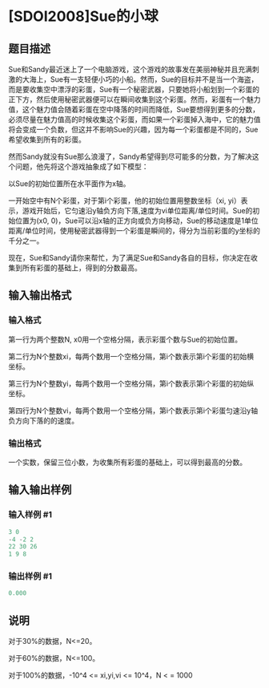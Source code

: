 # [SDOI2008]Sue的小球

## 题目描述

Sue和Sandy最近迷上了一个电脑游戏，这个游戏的故事发在美丽神秘并且充满刺激的大海上，Sue有一支轻便小巧的小船。然而，Sue的目标并不是当一个海盗，而是要收集空中漂浮的彩蛋，Sue有一个秘密武器，只要她将小船划到一个彩蛋的正下方，然后使用秘密武器便可以在瞬间收集到这个彩蛋。然而，彩蛋有一个魅力值，这个魅力值会随着彩蛋在空中降落的时间而降低，Sue要想得到更多的分数，必须尽量在魅力值高的时候收集这个彩蛋，而如果一个彩蛋掉入海中，它的魅力值将会变成一个负数，但这并不影响Sue的兴趣，因为每一个彩蛋都是不同的，Sue希望收集到所有的彩蛋。

然而Sandy就没有Sue那么浪漫了，Sandy希望得到尽可能多的分数，为了解决这个问题，他先将这个游戏抽象成了如下模型：

以Sue的初始位置所在水平面作为x轴。

一开始空中有N个彩蛋，对于第i个彩蛋，他的初始位置用整数坐标（xi, yi）表示，游戏开始后，它匀速沿y轴负方向下落,速度为vi单位距离/单位时间。Sue的初始位置为(x0, 0)，Sue可以沿x轴的正方向或负方向移动，Sue的移动速度是1单位距离/单位时间，使用秘密武器得到一个彩蛋是瞬间的，得分为当前彩蛋的y坐标的千分之一。

现在，Sue和Sandy请你来帮忙，为了满足Sue和Sandy各自的目标，你决定在收集到所有彩蛋的基础上，得到的分数最高。

## 输入输出格式

### 输入格式

第一行为两个整数N, x0用一个空格分隔，表示彩蛋个数与Sue的初始位置。

第二行为N个整数xi，每两个数用一个空格分隔，第i个数表示第i个彩蛋的初始横坐标。

第三行为N个整数yi，每两个数用一个空格分隔，第i个数表示第i个彩蛋的初始纵坐标。

第四行为N个整数vi，每两个数用一个空格分隔，第i个数表示第i个彩蛋匀速沿y轴负方向下落的的速度。

### 输出格式

一个实数，保留三位小数，为收集所有彩蛋的基础上，可以得到最高的分数。

## 输入输出样例

### 输入样例 #1

```cpp
3 0
-4 -2 2
22 30 26
1 9 8

```
### 输出样例 #1

```cpp
0.000
```


## 说明

对于30%的数据，N<=20。

对于60%的数据，N<=100。

对于100%的数据，-10^4 <= xi,yi,vi <= 10^4，N < = 1000

